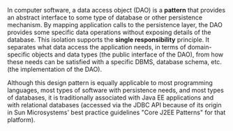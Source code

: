 In computer software, a data access object (DAO) is a **pattern** that provides an abstract interface to some type of database or other persistence mechanism. By mapping application calls to the persistence layer, the DAO provides some specific data operations without exposing details of the database. This isolation supports the **single responsibility** principle. It separates what data access the application needs, in terms of domain-specific objects and data types (the public interface of the DAO), from how these needs can be satisfied with a specific DBMS, database schema, etc. (the implementation of the DAO).

Although this design pattern is equally applicable to most programming languages, most types of software with persistence needs, and most types of databases, it is traditionally associated with Java EE applications and with relational databases (accessed via the JDBC API because of its origin in Sun Microsystems' best practice guidelines "Core J2EE Patterns" for that platform).

